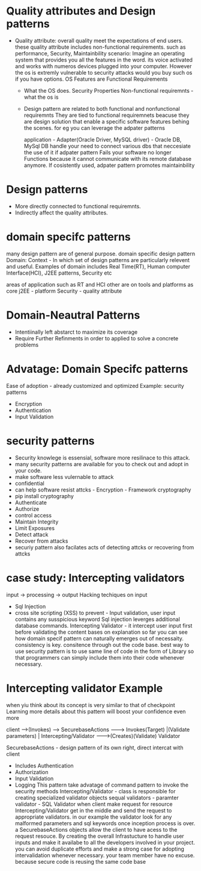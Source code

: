 # Quality attributes and Design patterns
- Quality attribute: overall quality meet the expectations of end users.
  these quality attribute includes non-functional requirements. such as 
  performance, Security, Maintainbility 
  scenario:
  Imagine an operating system
  that provides you all the features in the word. its voice activated
  and works with numeros devices plugged into your computer. However the os
  is extremly vulnerable to security attacks would you buy such os if you have
  options. 
  OS Features are Functional Requirements
  - What the OS does.
  Security Properties
  Non-functional requiremnts - what the os is

  - Design pattern are related to both functional and nonfunctional requiremnts
    They are tied to functional requiremnets beacuse they are design solution
    that enable a specific software features behing the scenes. for eg
    you can leverage the adpater patterns

    application - Adapter(Oracle Driver, MySQL driver) - Oracle DB, MySql DB
    handle your need to connect various dbs that neccesiate the use of it
    if adpater pattern Fails your software no longer Functions because it cannot
    communicate with its remote database anymore.
    If cosistently used, adpater pattern promotes maintainbility

# Design patterns
- More directly connected to functional requiremnts.
- Indirectly affect the quality attributes.

# domain specifc patterns
  many design pattern are of general purpose.
  domain specific design pattern 
  Domain: Context - In which set of design patterns are particularly relevent and useful.
  Examples of domain includes Real Time(RT), Human computer Interface(HCI), J2EE patterns, Security etc

  areas of application such as RT and HCI
  other are on tools and platforms 
  as core j2EE - platform
  Security - quality attribute

  # Domain-Neautral Patterns
  - Intentiinally left abstarct to maximize its coverage
  - Require Further Refinments in order to applied to solve a concrete problems

  # Advatage: Domain Specifc patterns
  Ease of adoption - already customized and optimized
  Example: security patterns
  - Encryption
  - Authentication
  - Input Validation

# security patterns
- Security knowlege is essensial, software more resilinace to this attack.
- many security patterns are available for you to check out and adopt in 
  your code.
- make software less vulernable to attack 
- confidential 
- can help software resist attcks - Encryption - Framework cryptography
- pip install cryptography
- Authenticate
- Authorize
- control access
- Maintain Integrity
- Limit Exposures
- Detect attack
- Recover from attacks
- securiy pattern also facilates acts of detecting attcks or recovering from attcks

# case study: Intercepting validators
input -> processing -> output
Hacking techiques on input
- Sql Injection
- cross site scripting (XSS)
to prevent - Input validation, user input contains any susspicious keyword
Sql injection leverges additional database commands.
Intercepting Validator - it intercept user input first before validating the content
bases on explanation so far you can see how domain specif pattern can naturally
emerges out of necessaity.
consistency is key. consitence through out the code base.
best way to use security pattern is to use same line of code in the form of Library
so that programmers can simply include them into their code whenever necessary.

# Intercepting validator Example
when yiu think about its concept is very similar to that of checkpoint
Learning more details about this pattern will boost your confidence
even more

client -->(Invokes) --> SecurebaseActions ---> Invokes(Target)
                            |(Validate parameters)
                            |
                        Intercepting/Validator --->(Creates)(Validate) Validator

SecurebaseActions - design pattern of its own right, direct intercat with client
 - Includes Authentication
 - Authorization
 - Input Validation
 - Logging
This pattern take advatage of command pattern to invoke the security methods
Intercepting/Validator - class is responsible for creating specialized validator objects
                         sequal validators
                         - paramter validator
                         - SQL Validator
    when client make request for resource Intercepting/Validator get in the middle
    and send the request to appropriate validators. in our example the validator
    look for any malformed parameters and sql keywords once inception process is
    over. a SecurebaseActions objects allow the client to have acess to the 
    request resouce.
By creating the overall Infrastucture to handle user inputs and make it availabe
to all the developers involved in your project. you can avoid duplicate efforts
and make a strong case for adopting intervalidation whenever necessary. your team
member have no excuse. because secure code is reusing the same code base




